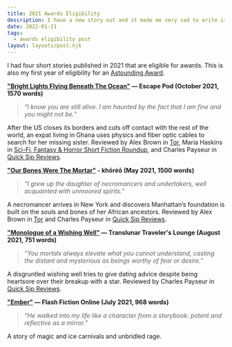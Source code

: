 ```yaml
---
title: 2021 Awards Eligibility
description: I have a new story out and it made me very sad to write it
date: 2022-01-21
tags:
  - awards eligibility post
layout: layouts/post.njk
---
```


I had four short stories published in 2021 that are eligible for awards. <!-- excerpt --> This is also my first year of eligibility for an [Astounding Award](https://astoundingaward.info/).

**["Bright Lights Flying Beneath The Ocean"](https://escapepod.org/2021/10/14/escape-pod-806-bright-lights-flying-beneath-the-ocean/) — Escape Pod (October 2021, 1570 words)**

> _“I know you are still alive. I am haunted by the fact that I am fine and you might not be.”_

After the US closes its borders and cuts off contact with the rest of the world, an expat living in Ghana uses physics and fiber optic cables to search for her missing sister. Reviewed by Alex Brown in [Tor](https://www.tor.com/2021/11/08/must-read-speculative-short-fiction-for-october-2021/), Maria Haskins in [Sci-Fi, Fantasy & Horror Short Fiction Roundup](https://maria-is-reading.blogspot.com/2021/11/my-sci-fi-fantasy-horror-short-fiction.html), and Charles Payseur in [Quick Sip Reviews](https://quicksipreviews.blogspot.com/2021/11/quick-sips-11122021.html).

**["Our Bones Were The Mortar"](https://www.khoreomag.com/fiction/our-bones-were-the-mortar/) - khōréō (May 2021, 1500 words)**

> _“I grew up the daughter of necromancers and undertakers, well acquainted with unmoored spirits.”_

A necromancer arrives in New York and discovers Manhattan’s foundation is built on the souls and bones of her African ancestors. Reviewed by Alex Brown in [Tor](https://www.tor.com/2021/07/21/must-read-speculative-short-fiction-june-2021/) and Charles Payseur in [Quick Sip Reviews](http://quicksipreviews.blogspot.com/2021/05/quick-sips-05282021.html).

**["Monologue of a Wishing Well"](https://translunartravelerslounge.com/2021/08/15/monologue-of-a-wishing-well-by-anjali-patel/) — Translunar Traveler's Lounge (August 2021, 751 words)**

> _“You mortals always elevate what you cannot understand, casting the distant and mysterious as beings worthy of fear or desire.”_

A disgruntled wishing well tries to give dating advice despite being heartsore over their breakup with a star. Reviewed by Charles Payseur in [Quick Sip Reviews](https://quicksipreviews.blogspot.com/2021/08/quick-sips-08272021.html).

**["Ember"](https://www.flashfictiononline.com/article/ember/) — Flash Fiction Online (July 2021, 968 words)**

> _“He walked into my life like a character from a storybook: potent and reflective as a mirror.”_

A story of magic and ice carnivals and unbridled rage.
